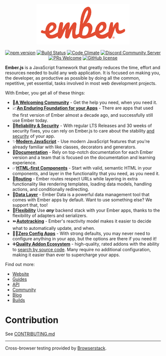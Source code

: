 <p align="center">
  <a href="https://emberjs.com"><img width="300" src="https://raw.githubusercontent.com/emberjs/website/master/source/images/brand/ember_Ember-Light.png"></a>
</p>

<p align="center">
   <a href="https://www.npmjs.com/package/ember-source"><img src="https://img.shields.io/npm/v/ember-source.svg?style=flat" alt="npm version"></a>  
  <a href="http://travis-ci.org/emberjs/ember.js"><img src="https://secure.travis-ci.org/emberjs/ember.js.svg?branch=master" alt="Build Status"></a>
  <a href="https://codeclimate.com/github/emberjs/ember.js"><img src="https://codeclimate.com/github/emberjs/ember.js.svg" alt="Code Climate"></a>
  <a href="https://discord.gg/zT3asNS"><img src="https://img.shields.io/discord/480462759797063690.svg?logo=discord" alt="Discord Community Server"></a>
   <a href="https://help-wanted.emberjs.com/"><img src="https://img.shields.io/badge/PRs-welcome-brightgreen.svg" alt="PRs Welcome"></a>
   <a href="https://github.com/emberjs/ember.js/blob/master/LICENSE"><img src="https://img.shields.io/badge/license-MIT-blue.svg" alt="GitHub license"></a>

</p>

**Ember.js** is a JavaScript framework that greatly reduces the time, effort and resources needed to build any web application. It is focused on making you, the developer, as productive as possible by doing all the common, repetitive, yet essential, tasks involved in most web development projects.

With Ember, you get all of these things:

* 👋[**A Welcoming Community**](https://emberjs.com/community/) - Get the help you need, when you need it.
* 📈[**An Enduring Foundation for your Apps**](https://en.wikipedia.org/wiki/Ember.js) - There are apps that used the first version of Ember almost a decade ago, and successfully still use Ember today.
* 🔐[**Reliability & Security**](https://emberjs.com/releases/) - With regular LTS Releases and 30 weeks of security fixes, you can rely on Ember.js to care about the stability [and security](https://emberjs.com/security/) of your app.
* ✨[**Modern JavaScript**](https://guides.emberjs.com/release/upgrading/current-edition/) - Use modern JavaScript features that you're already familiar with like classes, decorators and generators.
* 📙[**Documentation**](https://guides.emberjs.com) - Rely on top-notch documentation for each Ember version and a team that is focused on the documentation and learning experience.
* ✅[**HTML-first Components**](https://guides.emberjs.com/release/components/introducing-components/) - Start with valid, semantic HTML in your components, and layer in the functionality that you need, as you need it.
* 🔗[**Routing**](https://guides.emberjs.com/release/routing/) - Ember routes respect URLs while layering in extra functionality like rendering templates, loading data models, handling actions, and conditionally redirecting. 
* 📝[**Data Layer**](https://guides.emberjs.com/release/models/) - Ember Data is a powerful data management tool that comes with Ember apps by default. Want to use something else? We support that, too!
* 💪[**Flexibility**](https://guides.emberjs.com/release/models/customizing-adapters/) Use _**any**_ backend stack with your Ember apps, thanks to the flexibility of adapters and serializers.
* ⏩[**Autotracking**](https://guides.emberjs.com/release/in-depth-topics/autotracking-in-depth/) - Ember's reactivity model makes it easier to decide what to automatically update, and when. 
* 👌🏿[**Zero Config Apps**](https://guides.emberjs.com/release/configuring-ember/) - With strong defaults, you may never need to configure anything in your app, but the options are there if you need it!
* ➕[**Quality Addon Ecosystem**](https://emberobserver.com/) - high-quality, rated addons with the ability to [search by source code](https://emberobserver.com/code-search?codeQuery=task). Many require no additional configuration, making it easier than ever to supercharge your apps.



Find out more: 

- [Website](https://emberjs.com)
- [Guides](https://guides.emberjs.com)
- [API](https://emberjs.com/api)
- [Community](https://emberjs.com/community)
- [Blog](https://emberjs.com/blog)
- [Builds](https://emberjs.com/builds)

# Contribution

See [CONTRIBUTING.md](https://github.com/emberjs/ember.js/blob/master/CONTRIBUTING.md)

---

Cross-browser testing provided by <a href="http://browserstack.com">Browserstack</a>.
